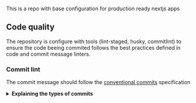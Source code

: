This is a repo with base configuration for production ready nextjs apps

## Code quality

The repository is configure with tools (lint-staged, husky, commitlint) to ensure the code beeing commited follows the best practices defined in code and commit message linters.

### Commit lint

The commit message should follow the [conventional commits](https://www.conventionalcommits.org/en/v1.0.0/) specification

<details>
  <summary>
    <strong>Explaining the types of commits</strong>
  </summary>

- `chore`: is applied to files that doesn't involve production code, for example: add libs, config files, linter, etc;
- `test`: adding missing tests;
- `feat`: to new features;
- `fix`: when have bug fixes;
- `refactor`: changes that involve refactoring in some part of production code;
- `revert`: a commit that revert other commit, like `git revert`;
- `style`: to changes that don't affect the meaning of code, like: white-space, formatting, missing semi-colons, order of imports/exports, etc;
</details>
